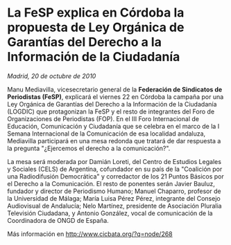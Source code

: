 # La FeSP explica en Córdoba la propuesta de Ley Orgánica de Garantías del Derecho a la Información de la Ciudadanía

*Madrid, 20 de octubre de 2010*

Manu Mediavilla, vicesecretario general de la **Federación de Sindicatos de Periodistas (FeSP)**, explicará el viernes 22 en Córdoba la campaña por una Ley Orgánica de Garantías del Derecho a la Información de la Ciudadanía (LOGDIC) que protagonizan la FeSP y el resto de integrantes del Foro de Organizaciones de Periodistas (FOP). En el III Foro Internacional de Educación, Comunicación y Ciudadanía que se celebra en el marco de la I Semana Internacional de la Comunicación de esa localidad andaluza, Mediavilla participará en una mesa redonda que tratará de dar respuesta a la pregunta "¿Ejercemos el derecho a la comunicación?".

La mesa será moderada por Damián Loreti, del Centro de Estudios Legales y Sociales (CELS) de Argentina, cofundador en su país de la "Coalición por una Radiodifusión Democrática" y corredactor de los 21 Puntos Básicos por el Derecho a la Comunicación. El resto de ponentes serán Javier Bauluz, fundador y director de Periodismo Humano; Manuel Chaparro, profesor de la Universidad de Málaga; María Luisa Pérez Pérez, integrante del Consejo Audiovisual de Andalucía; Nelo Martínez, presidente de Asociación Pluralia Televisión Ciudadana, y Antonio González, vocal de comunicación de la Coordinadora de ONGD de España.

Más información en http://www.cicbata.org/?q=node/268
